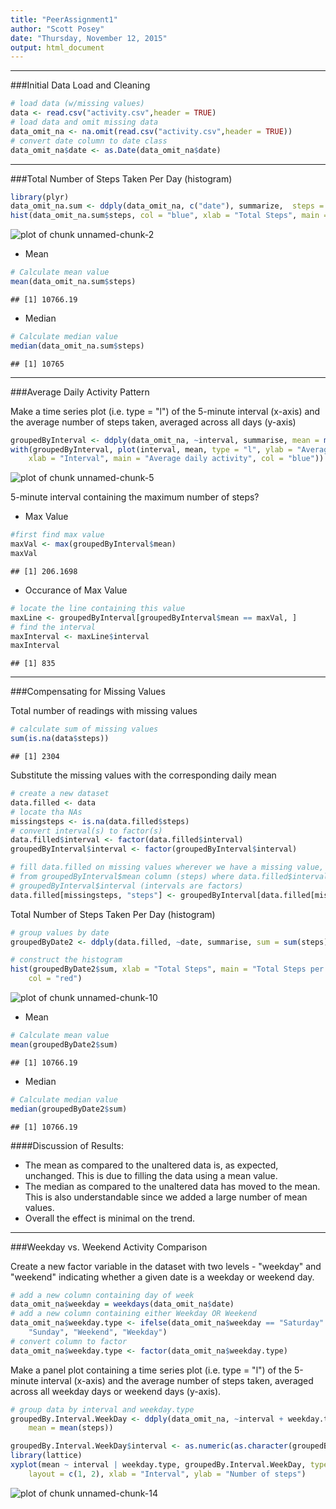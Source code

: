 ```yaml
---
title: "PeerAssignment1"
author: "Scott Posey"
date: "Thursday, November 12, 2015"
output: html_document
---
```

***

###Initial Data Load and Cleaning


```r
# load data (w/missing values)
data <- read.csv("activity.csv",header = TRUE)
# load data and omit missing data
data_omit_na <- na.omit(read.csv("activity.csv",header = TRUE))
# convert date column to date class
data_omit_na$date <- as.Date(data_omit_na$date)
```

***
###Total Number of Steps Taken Per Day (histogram)


```r
library(plyr)
data_omit_na.sum <- ddply(data_omit_na, c("date"), summarize,  steps = sum(steps))
hist(data_omit_na.sum$steps, col = "blue", xlab = "Total Steps", main = "Total Steps per Day")
```

![plot of chunk unnamed-chunk-2](figure/unnamed-chunk-2-1.png) 

- Mean 

```r
# Calculate mean value
mean(data_omit_na.sum$steps)
```

```
## [1] 10766.19
```

- Median

```r
# Calculate median value
median(data_omit_na.sum$steps)
```

```
## [1] 10765
```

***
###Average Daily Activity Pattern

Make a time series plot (i.e. type = "l") of the 5-minute interval (x-axis) and the average number of steps taken, averaged across all days (y-axis)

```r
groupedByInterval <- ddply(data_omit_na, ~interval, summarise, mean = mean(steps))
with(groupedByInterval, plot(interval, mean, type = "l", ylab = "Average number of steps", 
    xlab = "Interval", main = "Average daily activity", col = "blue"))
```

![plot of chunk unnamed-chunk-5](figure/unnamed-chunk-5-1.png) 

5-minute interval containing the maximum number of steps?

- Max Value

```r
#first find max value
maxVal <- max(groupedByInterval$mean)
maxVal
```

```
## [1] 206.1698
```

- Occurance of Max Value

```r
# locate the line containing this value
maxLine <- groupedByInterval[groupedByInterval$mean == maxVal, ]
# find the interval
maxInterval <- maxLine$interval
maxInterval
```

```
## [1] 835
```

***
###Compensating for Missing Values

Total number of readings with missing values

```r
# calculate sum of missing values
sum(is.na(data$steps))
```

```
## [1] 2304
```


Substitute the missing values with the corresponding daily mean


```r
# create a new dataset
data.filled <- data
# locate tha NAs
missingsteps <- is.na(data.filled$steps)
# convert interval(s) to factor(s)
data.filled$interval <- factor(data.filled$interval)
groupedByInterval$interval <- factor(groupedByInterval$interval)

# fill data.filled on missing values wherever we have a missing value, fill it
# from groupedByInterval$mean column (steps) where data.filled$interval ==
# groupedByInterval$interval (intervals are factors)
data.filled[missingsteps, "steps"] <- groupedByInterval[data.filled[missingsteps, "interval"], "mean"]
```
Total Number of Steps Taken Per Day (histogram)

```r
# group values by date
groupedByDate2 <- ddply(data.filled, ~date, summarise, sum = sum(steps))

# construct the histogram
hist(groupedByDate2$sum, xlab = "Total Steps", main = "Total Steps per Day", 
    col = "red")
```

![plot of chunk unnamed-chunk-10](figure/unnamed-chunk-10-1.png) 

- Mean 

```r
# Calculate mean value
mean(groupedByDate2$sum)
```

```
## [1] 10766.19
```

- Median

```r
# Calculate median value
median(groupedByDate2$sum)
```

```
## [1] 10766.19
```
####Discussion of Results:

- The mean as compared to the unaltered data is, as expected, unchanged. This is due to filling the data using a mean value. 
- The median as compared to the unaltered data has moved to the mean. This is also understandable since we added a large number of mean values.
- Overall the effect is minimal on the trend.

***
###Weekday vs. Weekend Activity Comparison

Create a new factor variable in the dataset with two levels - "weekday" and "weekend" indicating whether a given date is a weekday or weekend day. 

```r
# add a new column containing day of week
data_omit_na$weekday = weekdays(data_omit_na$date)
# add a new column containing either Weekday OR Weekend
data_omit_na$weekday.type <- ifelse(data_omit_na$weekday == "Saturday" | data_omit_na$weekday == 
    "Sunday", "Weekend", "Weekday")
# convert column to factor
data_omit_na$weekday.type <- factor(data_omit_na$weekday.type)
```

Make a panel plot containing a time series plot (i.e. type = "l") of the 5-minute interval (x-axis) and the average number of steps taken, averaged across all weekday days or weekend days (y-axis).

```r
# group data by interval and weekday.type
groupedBy.Interval.WeekDay <- ddply(data_omit_na, ~interval + weekday.type, summarise, 
    mean = mean(steps))

groupedBy.Interval.WeekDay$interval <- as.numeric(as.character(groupedBy.Interval.WeekDay$interval))
library(lattice)
xyplot(mean ~ interval | weekday.type, groupedBy.Interval.WeekDay, type = "l", 
    layout = c(1, 2), xlab = "Interval", ylab = "Number of steps")
```

![plot of chunk unnamed-chunk-14](figure/unnamed-chunk-14-1.png) 



